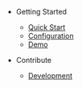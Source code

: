 - Getting Started
  - [Quick Start](quickstart)
  - [Configuration](configuration)
  - [Demo](demo)


- Contribute
  - [Development](development)
